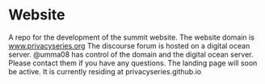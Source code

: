 # Website
A repo for the development of the summit website.
The website domain is www.privacyseries.org
The discourse forum is hosted on a digital ocean server.
@umma08 has control of the domain and the digital ocean server. 
Please contact them if you have any questions. 
The landing page will soon be active. It is currently residing at privacyseries.github.io

